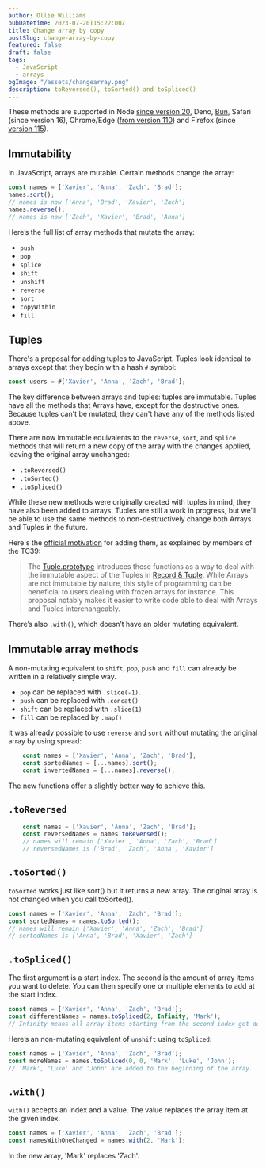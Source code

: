 ```yaml
---
author: Ollie Williams
pubDatetime: 2023-07-20T15:22:00Z
title: Change array by copy
postSlug: change-array-by-copy
featured: false
draft: false
tags:
  - JavaScript
  - arrays
ogImage: "/assets/changearray.png"
description: toReversed(), toSorted() and toSpliced()
---
```


These methods are supported in Node [since version 20](https://openjsf.org/blog/2023/04/18/node-js-20-now-available/#:~:text=Methods%20that%20change%20Array%20and%20TypedArray%20by%20copy), Deno, [Bun](https://twitter.com/jarredsumner/status/1523279875754266624), Safari (since version 16), Chrome/Edge ([from version 110](https://chromestatus.com/feature/5068609911521280)) and Firefox (since [version 115](https://developer.mozilla.org/en-US/docs/Mozilla/Firefox/Releases/115#javascript)).

## Immutability

In JavaScript, arrays are mutable. Certain methods change the array:

```js
const names = ['Xavier', 'Anna', 'Zach', 'Brad'];
names.sort();
// names is now ['Anna', 'Brad', 'Xavier', 'Zach']
names.reverse();
// names is now ['Zach', 'Xavier', 'Brad', 'Anna']
```
 
 Here’s the full list of array methods that mutate the array:

- `push`
- `pop`
- `splice`
- `shift`
- `unshift`
- `reverse`
- `sort`
- `copyWithin`
- `fill`
## Tuples

There's a proposal for adding tuples to JavaScript. Tuples look identical to arrays except that they begin with a hash `#` symbol:

```js
const users = #['Xavier', 'Anna', 'Zach', 'Brad'];
```
The key difference between arrays and tuples: tuples are immutable. Tuples have all the methods that Arrays have, except for the destructive ones. Because tuples can't be mutated, they can't have any of the methods listed above.

There are now immutable equivalents to the `reverse`, `sort`, and `splice` methods that will return a new copy of the array with the changes applied, leaving the original array unchanged:

- `.toReversed()`
- `.toSorted()`
- `.toSpliced()` 

While these new methods were originally created with tuples in mind, they have also been added to arrays. Tuples are still a work in progress, but we’ll be able to use the same methods to non-destructively change both Arrays and Tuples in the future.

Here's the [official motivation](https://github.com/tc39/proposal-change-array-by-copy#motivation) for adding them, as explained by members of the TC39:
> The [Tuple.prototype](https://tc39.es/proposal-record-tuple/#sec-properties-of-the-tuple-prototype-object) introduces these functions as a way to deal with the immutable aspect of the Tuples in [Record & Tuple](https://github.com/tc39/proposal-record-tuple). While Arrays are not immutable by nature, this style of programming can be beneficial to users dealing with frozen arrays for instance. This proposal notably makes it easier to write code able to deal with Arrays and Tuples interchangeably.

There’s also `.with()`, which doesn’t have an older mutating equivalent.

## Immutable array methods

A non-mutating equivalent to `shift`, `pop`, `push` and `fill` can already be written in a relatively simple way. 

- `pop` can be replaced with `.slice(-1)`.
- `push` can be replaced with `.concat()`
- `shift` can be replaced with `.slice(1)`
- `fill` can be replaced by `.map()`

It was already possible to use `reverse` and `sort` without mutating the original array by using spread:

```js
    const names = ['Xavier', 'Anna', 'Zach', 'Brad'];
    const sortedNames = [...names].sort();
    const invertedNames = [...names].reverse();
```

The new functions offer a slightly better way to achieve this. 

## `.toReversed`

```js
    const names = ['Xavier', 'Anna', 'Zach', 'Brad'];
    const reversedNames = names.toReversed();
    // names will remain ['Xavier', 'Anna', 'Zach', 'Brad']
    // reversedNames is ['Brad', 'Zach', 'Anna', 'Xavier']
```
## `.toSorted()`
`toSorted` works just like sort() but it returns a new array. The original array is not changed when you call toSorted().

```js
const names = ['Xavier', 'Anna', 'Zach', 'Brad'];
const sortedNames = names.toSorted();
// names will remain ['Xavier', 'Anna', 'Zach', 'Brad']
// sortedNames is ['Anna', 'Brad', 'Xavier', 'Zach']
```
## `.toSpliced()`

The first argument is a start index. The second is the amount of array items you want to delete. You can then specify one or multiple elements to add at the start index.

```js
const names = ['Xavier', 'Anna', 'Zach', 'Brad'];
const differentNames = names.toSpliced(2, Infinity, 'Mark');
// Infinity means all array items starting from the second index get deleted. 'Mark' gets added to the array so the new array is ['Xavier', 'Anna', 'Mark']
```

Here’s an non-mutating equivalent of `unshift` using `toSpliced`:
```js
const names = ['Xavier', 'Anna', 'Zach', 'Brad'];
const moreNames = names.toSpliced(0, 0, 'Mark', 'Luke', 'John');
// 'Mark', 'Luke' and 'John' are added to the beginning of the array.
```
## `.with()`

`with()` accepts an index and a value. The value replaces the array item at the given index.

```js
const names = ['Xavier', 'Anna', 'Zach', 'Brad'];
const namesWithOneChanged = names.with(2, 'Mark');
``` 
In the new array, 'Mark' replaces 'Zach'.